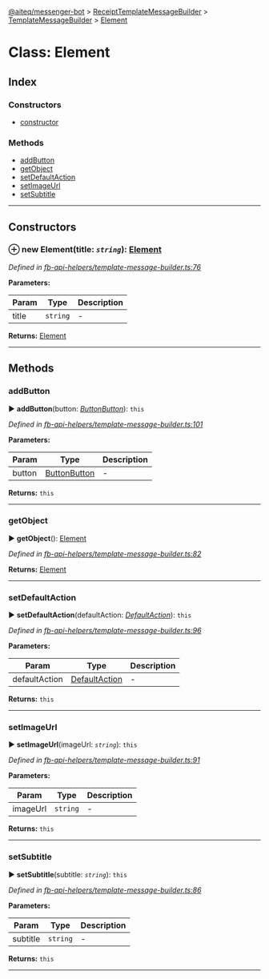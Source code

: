 [@aiteq/messenger-bot](../README.md) > [ReceiptTemplateMessageBuilder](../classes/receipttemplatemessagebuilder.md) > [TemplateMessageBuilder](../modules/receipttemplatemessagebuilder.templatemessagebuilder.md) > [Element](../classes/receipttemplatemessagebuilder.templatemessagebuilder.element.md)



# Class: Element

## Index

### Constructors

* [constructor](receipttemplatemessagebuilder.templatemessagebuilder.element.md#constructor)


### Methods

* [addButton](receipttemplatemessagebuilder.templatemessagebuilder.element.md#addbutton)
* [getObject](receipttemplatemessagebuilder.templatemessagebuilder.element.md#getobject)
* [setDefaultAction](receipttemplatemessagebuilder.templatemessagebuilder.element.md#setdefaultaction)
* [setImageUrl](receipttemplatemessagebuilder.templatemessagebuilder.element.md#setimageurl)
* [setSubtitle](receipttemplatemessagebuilder.templatemessagebuilder.element.md#setsubtitle)



---
## Constructors
<a id="constructor"></a>


### ⊕ **new Element**(title: *`string`*): [Element](receipttemplatemessagebuilder.templatemessagebuilder.element.md)



*Defined in [fb-api-helpers/template-message-builder.ts:76](https://github.com/aiteq/messenger-bot/blob/a540dbb/src/fb-api-helpers/template-message-builder.ts#L76)*



**Parameters:**

| Param | Type | Description |
| ------ | ------ | ------ |
| title | `string`   |  - |





**Returns:** [Element](receipttemplatemessagebuilder.templatemessagebuilder.element.md)

---


## Methods
<a id="addbutton"></a>

###  addButton

► **addButton**(button: *[Button](templatemessagebuilder.button.md)[Button](../modules/send.md#button)*): `this`




*Defined in [fb-api-helpers/template-message-builder.ts:101](https://github.com/aiteq/messenger-bot/blob/a540dbb/src/fb-api-helpers/template-message-builder.ts#L101)*



**Parameters:**

| Param | Type | Description |
| ------ | ------ | ------ |
| button | [Button](templatemessagebuilder.button.md)[Button](../modules/send.md#button)   |  - |





**Returns:** `this`





___

<a id="getobject"></a>

###  getObject

► **getObject**(): [Element](../interfaces/send.element.md)




*Defined in [fb-api-helpers/template-message-builder.ts:82](https://github.com/aiteq/messenger-bot/blob/a540dbb/src/fb-api-helpers/template-message-builder.ts#L82)*





**Returns:** [Element](../interfaces/send.element.md)





___

<a id="setdefaultaction"></a>

###  setDefaultAction

► **setDefaultAction**(defaultAction: *[DefaultAction](templatemessagebuilder.defaultaction.md)*): `this`




*Defined in [fb-api-helpers/template-message-builder.ts:96](https://github.com/aiteq/messenger-bot/blob/a540dbb/src/fb-api-helpers/template-message-builder.ts#L96)*



**Parameters:**

| Param | Type | Description |
| ------ | ------ | ------ |
| defaultAction | [DefaultAction](templatemessagebuilder.defaultaction.md)   |  - |





**Returns:** `this`





___

<a id="setimageurl"></a>

###  setImageUrl

► **setImageUrl**(imageUrl: *`string`*): `this`




*Defined in [fb-api-helpers/template-message-builder.ts:91](https://github.com/aiteq/messenger-bot/blob/a540dbb/src/fb-api-helpers/template-message-builder.ts#L91)*



**Parameters:**

| Param | Type | Description |
| ------ | ------ | ------ |
| imageUrl | `string`   |  - |





**Returns:** `this`





___

<a id="setsubtitle"></a>

###  setSubtitle

► **setSubtitle**(subtitle: *`string`*): `this`




*Defined in [fb-api-helpers/template-message-builder.ts:86](https://github.com/aiteq/messenger-bot/blob/a540dbb/src/fb-api-helpers/template-message-builder.ts#L86)*



**Parameters:**

| Param | Type | Description |
| ------ | ------ | ------ |
| subtitle | `string`   |  - |





**Returns:** `this`





___


